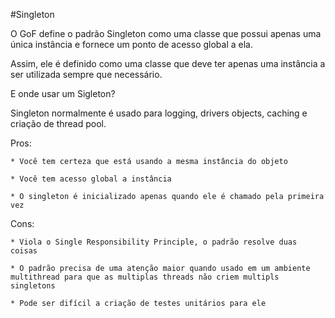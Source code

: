 #Singleton

O GoF define o padrão Singleton como uma classe que possui apenas uma única instância e fornece um ponto de acesso global a ela.

Assim, ele é definido como uma classe que deve ter apenas uma instância a ser utilizada sempre que necessário.

E onde usar um Sigleton?

Singleton normalmente é usado para logging, drivers objects, caching e criação de thread pool.

Pros: 
    
    * Você tem certeza que está usando a mesma instância do objeto
    
    * Você tem acesso global a instância
    
    * O singleton é inicializado apenas quando ele é chamado pela primeira vez
    
Cons: 

    * Viola o Single Responsibility Principle, o padrão resolve duas coisas
    
    * O padrão precisa de uma atenção maior quando usado em um ambiente multithread para que as multiplas threads não criem multipls singletons
    
    * Pode ser difícil a criação de testes unitários para ele   